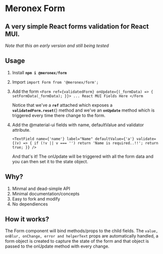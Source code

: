 # Meronex Form

## A very simple React forms validation for React MUI.

_Note that this an early version and still being tested_

## Usage

1. Install **`npm i @meronex/form`**
3. Import `import Form from '@meronex/form';`

2.  Add the form
    `<Form ref={validatedForm} onUpdate={(_formData) => { setFormData(_formData); }}> ... React MUI Fields Here </Form`

     Notice that we've a **`ref`** attached which exposes a **`validatedForm.reset(`**) method and we've an **`onUpdate`** method which is triggered every time        there change to the form.

3.  Add the @material-ui fields with name, defaultValue and validator attribute.

    `<TextField name={'name'} label="Name" defaultValue={'a'} validate={(v) => { if (!v || v === '') return 'Name is required..!!'; return true; }} />`

    And that's it! The onUpdate will be triggered with all the form data and you can then set it to the state object.

## Why?

1. Minmal and dead-simple API
2. Minimal documentation/concepts
3. Easy to fork and modify
4. No dependiences

## How it works?

The Form component will bind methods/props to the child fields. The `value, onBlur, onChange, error and helperText` props are automatically handled, a form object is created to capture the state of the form and that object is passed to the onUpdate method with every change.
